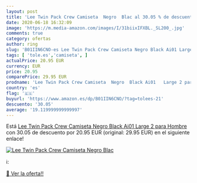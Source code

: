 ```yaml
---
layout: post
title: 'Lee Twin Pack Crew Camiseta  Negro  Blac al 30.05 % de descuento'
date: 2020-06-18 16:32:09
image: 'https://m.media-amazon.com/images/I/31biixIFXBL._SL200_.jpg'
comments: true
category: ofertas
author: ring
slug: 'B01IIN6CNO-es Lee Twin Pack Crew Camiseta Negro Black Ai01 Large 2 para...'
tags: [ 'tole.es','camiseta', ]
actualPrice: 20.95 EUR
currency: EUR
price: 20.95
comparePrice: 29.95 EUR
prodname: 'Lee Twin Pack Crew Camiseta  Negro  Black Ai01   Large 2 para Hombre'
country: 'es'
flag: '🇪🇸'
buyurl: 'https://www.amazon.es/dp/B01IIN6CNO/?tag=tolees-21'
descuento: '30.05'
average: '19.119999999999997'
---
```


Está [Lee Twin Pack Crew Camiseta  Negro  Black Ai01   Large 2 para Hombre](https://www.amazon.es/dp/B01IIN6CNO/?tag=tolees-21) con 30.05 de descuento por 20.95 EUR (original: 29.95 EUR) en el siguiente enlace!

[![Lee Twin Pack Crew Camiseta  Negro  Blac](https://m.media-amazon.com/images/I/31biixIFXBL._SL200_.jpg)](https://www.amazon.es/dp/B01IIN6CNO/?tag=tolees-21)

ℹ️:


[🛒 Ver la oferta!!](https://www.amazon.es/dp/B01IIN6CNO/?tag=tolees-21)
